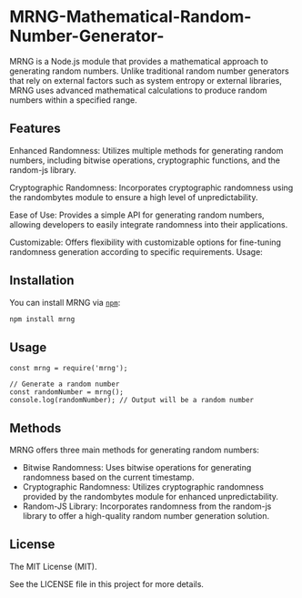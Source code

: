 # MRNG-Mathematical-Random-Number-Generator-

MRNG is a Node.js module that provides a mathematical approach to generating random numbers. Unlike traditional random number generators that rely on external factors such as system entropy or external libraries, MRNG uses advanced mathematical calculations to produce random numbers within a specified range.

## Features

Enhanced Randomness: Utilizes multiple methods for generating random numbers, including bitwise operations, cryptographic functions, and the random-js library.

Cryptographic Randomness: Incorporates cryptographic randomness using the randombytes module to ensure a high level of unpredictability.

Ease of Use: Provides a simple API for generating random numbers, allowing developers to easily integrate randomness into their applications.

Customizable: Offers flexibility with customizable options for fine-tuning randomness generation according to specific requirements.
Usage:

## Installation
You can install MRNG via [`npm`](https://www.npmjs.com/package/mrng):
```sh
npm install mrng
```

## Usage
    const mrng = require('mrng');

    // Generate a random number
    const randomNumber = mrng();
    console.log(randomNumber); // Output will be a random number

## Methods
MRNG offers three main methods for generating random numbers:

- Bitwise Randomness: Uses bitwise operations for generating randomness based on the current timestamp.
- Cryptographic Randomness: Utilizes cryptographic randomness provided by the randombytes module for enhanced unpredictability.
- Random-JS Library: Incorporates randomness from the random-js library to offer a high-quality random number generation solution.

## License
The MIT License (MIT).

See the LICENSE file in this project for more details.



